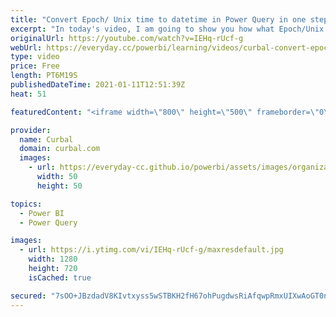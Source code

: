 ```yaml
---
title: "Convert Epoch/ Unix time to datetime in Power Query in one step!"
excerpt: "In today's video, I am going to show you how what Epoch/Unix dates are and how to transform them to date/ time in power query and we are going to do that in one step only!  Chapters: 00:00 Intro and Problem description 00:27 What is Epoch time? 01:30 Convert Epoch/ Unix time into seconds 02:30 Add a"
originalUrl: https://youtube.com/watch?v=IEHq-rUcf-g
webUrl: https://everyday.cc/powerbi/learning/videos/curbal-convert-epoch-unix-time-to-datetime-in-power-query-in-one-step/
type: video
price: Free
length: PT6M19S
publishedDateTime: 2021-01-11T12:51:39Z
heat: 51

featuredContent: "<iframe width=\"800\" height=\"500\" frameborder=\"0\" src=\"https://www.youtube.com/embed/IEHq-rUcf-g\" allow=\"accelerometer; autoplay; encrypted-media; gyroscope; picture-in-picture\" allowfullscreen></iframe>"

provider:
  name: Curbal
  domain: curbal.com
  images:
    - url: https://everyday-cc.github.io/powerbi/assets/images/organizations/curbal.com-50x50.jpg
      width: 50
      height: 50

topics:
  - Power BI
  - Power Query

images:
  - url: https://i.ytimg.com/vi/IEHq-rUcf-g/maxresdefault.jpg
    width: 1280
    height: 720
    isCached: true

secured: "7sOO+JBzdadV8KIvtxyss5wSTBKH2fH67ohPugdwsRiAfqwpRmxUIXwAoGT0npv1AG5NtiAmgHQEZqPu9YkATvi3l6PG3Het5eEtFNcGg1Vq6ll+dG21K/dC+UDtVDFzjuRNVNE22RSU80f7CyHEUzycl+GX0zH9W4W4cuqcguLohg0GkeQjj6Jyo0KrjvDqc775xV0oIzNm82Zy1ZB8TpJgi9M8x5Tj2MS4amjlTQYj+xqW+AsSg9NrxiManmlIbLCXHSZTd7qfz8WcxubzuQZeyaGx2xu7FEK0vQ9HE2/Nmo4mhVN9xQkrHXrDz+YLbKQL6ji5sHrE+iSi/vErX44g52Cfai7giPQlLuoibtQcppTA3s0UvfjqO/fbg4qfS8WsYA1wnNKG57uqLjwAbQgbIpZaGk4mSw3UA6KBAKI=;K8P7syHQ3faZmy85WWYMmA=="
---
```


